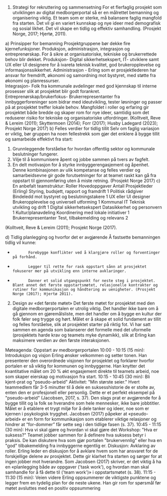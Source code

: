 1. Strategi for rekruttering og sammensetning
For et flerfaglig prosjekt som utviklingen av digital medborgerportal så er en målrettet bemanning og organisering viktig. Et team som er sterke, må balansere faglig mangfold fra starten. Det vil gi en variert kunnskap og nye ideer med demografisk og sosial likhet. Det vil skape en tidlig og effektiv samhandling. (Prosjekt Norge, 2017; Hjertø, 2011).
 
a)       Prinsipper for bemanning
Prosjektgruppene bør dekke fire kjernefunksjoner. Produksjon, administrasjon, integrasjon og entreprenørskap. For å sikre at organisatoriske, tekniske og brukerrettede behov blir dekket.
Produksjon- Digital sikkerhetsekspert, IT- utviklere samt UX eller UI designere for å ivareta teknisk kvalitet, god brukeropplevelse og informasjonssikkerhet.
Administrasjon - Erling som er prosjektlederen har ansvar for fremdrift, økonomi og samordning mot bystyret, med støtte fra økonomi og planressurser.         	
Integrasjon- Folk fra kommunale avdelinger med god kjennskap til interne prosesser slik at prosjektet blir godt forankret.
Entreprenørskap/brukerfokus- Brukerrepresentanter fra innbyggerforeninger som bidrar med ideutvikling, tester løsninger og passer på at prosjektet treffer lokale behov.
Mangfoldet i roller og erfaring gir prosjektet både bredde og skaper rom for nye ideer, samtidig som det reduserer risiko for tekniske og organisatoriske utfordringer. 
(Kolltveit, Reve & Lereim (2011); Skyttermoen (2014); Forr (2017); Husby Ladegard (2023); Prosjekt Norge 2017)
b) Felles verdier for tidlig tillit
 Selv om faglig variasjon er viktig, bør gruppen ha noen fellestrekk som gjør det enklere å bygge tillit og samarbeide effektivt fra start:
1. Grunnleggende forståelse for hvordan offentlig sektor og kommunale beslutninger fungerer.
2. Vilje til å kommunisere åpent og jobbe sammen på tvers av fagfelt.
3. En delt motivasjon for å styrke innbyggerengasjement og åpenhet.
Denne kombinasjonen av ulik kompetanse og felles verdier og samarbeidsevne gir gode forutsetninger for at teamet raskt kan gå fra oppstart til gjennomføring uten å miste retning. (Prosjekt Norge 2017)
c)
 En anbefalt teamstruktur:
Roller
Hovedoppgaver
Antall
Prosjektleder (Erling)
Styring, budsjett, rapport og framdrift
1
Politisk rådgiver
Bindeledd mot bystyret og beslutningstakere
1
UX eller UI designer
Brukeropplevelse og universell utforming
1
Kommunal IT
Teknisk utvikling og drift
1
Digital sikkerhetsekspert
Datasikkerhet og personvern
1
Kultur/planavdeling
Koordinering med lokale initiativer
1
Brukerrepresentanter
Test, tilbakemelding og relevans
2

  (Kolltveit, Reve & Lereim (2011); Prosjekt Norge (2017).
 
d) Tidlig planlegging og hvorfor det er avgjørende
Å fastsette bemanningen tidlig vil kunne:
-            Forebygge konflikter ved å klargjøre roller og forventinger på forhånd.
-            Legger til rette for rask oppstart sånn at prosjektet fokuserer mer på utvikling enn interne avklaringer.
-            Danner et solid utgangspunkt for neste steg i prosjektet. Blant annet det første oppstartsmøtet, relasjonelle kontrakter og rutiner for kommunikasjon og håndtering av uenigheter. (Prosjekt Norge (2017); Hjertø 2011).
 
 
2. Design av «det første møtet»
Det første møtet for prosjektet med den digitale medborgerportalen er utrolig viktig. Det handler ikke bare om å gå gjennom en gjøremålsliste, men det handler om å bygge en kultur der folk føler seg trygge og hørt. Målet er å skape et solid fundament av tillit og felles forståelse, slik at prosjektet starter på riktig fot. Vi har satt sammen en agenda som balanserer det formelle med det uformelle (prosjektets harde krav og teamets myke dynamikk), slik at Erling kan maksimere verdien av den første interaksjonen.
 
Møteagenda: Oppstart av medborgerportalen
10:00 - 10:15 (15 min): Introduksjon og visjon
Erling ønsker velkommen og setter tonen.
Han presenterer den overordnede visjonen for prosjektet og forklarer hvorfor portalen er så viktig for kommunen og innbyggerne. Han knytter det kvantitative målet om 20 % økt engasjement direkte til teamets arbeid, noe som skaper eierskap og motivasjon fra start.
10:15 - 10:45 (30 min): Bli kjent-prat og "pseudo-arbeid"
Aktivitet: "Min største seier." Hvert teammedlem får 3-5 minutter til å dele en suksesshistorie de er stolte av, enten den er profesjonell eller personlig. Dette er et perfekt eksempel på "pseudo-arbeid" (Jacobsen, 2017, s. 37). Den slags prat er avgjørende for å bygge tillit og la folk se hverandre som hele mennesker, ikke bare jobbtitler. Målet er å etablere et trygt miljø for å dele tanker og ideer, noe som er kjernen i psykologisk trygghet. Jacobsen (2017) påpeker at «pseudo-arbeid» er en form for kommunikasjon som etablerer viktige relasjoner og hindrer at “for-dommer” får sette seg i den tidlige fasen (s. 37).
10:45 - 11:15 (30 min): Hva vi skal gjøre og hvordan vi skal gjøre det
Workshop: "Hva er suksess?" Teamet jobber sammen for å definere hva suksess betyr i praksis. De kan diskutere hva som gjør portalen "brukervennlig" eller hva en "god" tilbakemelding fra innbyggerne egentlig er.
Diskusjon: Avklaring av roller. Erling leder en diskusjon for å avklare hvem som har ansvaret for de forskjellige delene av prosjektet. Dette gir klarhet fra starten og sørger for at ingen jobber mot hverandre. Som Jacobsen (2017) skriver, er det viktig å ha en «planlegging både av oppgaver ('task work'), og hvordan man skal samhandle for å få dette til ('team work')» i oppstartsmøtet (s. 38).
11:15 - 11:30 (15 min): Veien videre
Erling oppsummerer de viktigste punktene og legger frem en tydelig plan for de neste ukene.
Han gir rom for spørsmål før møtet avsluttes med en positiv oppsummering
